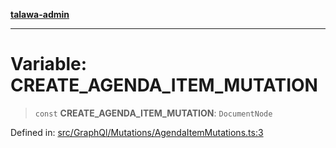 [**talawa-admin**](../../../../README.md)

***

# Variable: CREATE\_AGENDA\_ITEM\_MUTATION

> `const` **CREATE\_AGENDA\_ITEM\_MUTATION**: `DocumentNode`

Defined in: [src/GraphQl/Mutations/AgendaItemMutations.ts:3](https://github.com/MayankJha014/talawa-admin/blob/0dd35cc200a4ed7562fa81ab87ec9b2a6facd18b/src/GraphQl/Mutations/AgendaItemMutations.ts#L3)
